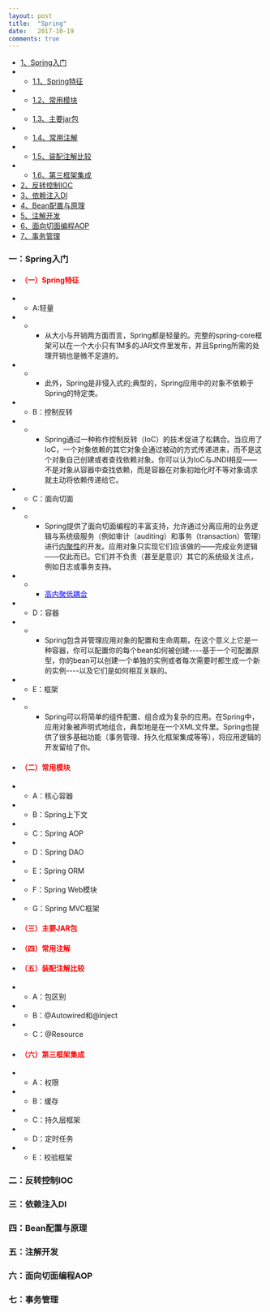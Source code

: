 ```yaml
---
layout: post
title:  "Spring"
date:   2017-10-19
comments: true
---
```


* [1、Spring入门](#spring)
* * [1.1、Spring特征](#feature)
* * [1.2、常用模块](#modules)
* * [1.3、主要jar包](#jar)
* * [1.4、常用注解](#annotation)
* * [1.5、装配注解比较](#compareAnnos)
* * [1.6、第三框架集成](#frame)
* [2、反转控制IOC](#ioc)
* [3、依赖注入DI](#DI)
* [4、Bean配置与原理](#bean)
* [5、注解开发](#annotation)
* [6、面向切面编程AOP](#aop)
* [7、事务管理](#transactionManager)


<h3 id="spring">一：Spring入门</h3>

- <h4 id="feature" style="color:red;font-weight:bold">（一）Spring特征</h4>
- - A:轻量
- - - 从大小与开销两方面而言，Spring都是轻量的。完整的spring-core框架可以在一个大小只有1M多的JAR文件里发布，并且Spring所需的处理开销也是微不足道的。
- - - 此外，Spring是非侵入式的;典型的，Spring应用中的对象不依赖于Spring的特定类。
- - B：控制反转
- - - Spring通过一种称作控制反转（IoC）的技术促进了松耦合。当应用了IoC，一个对象依赖的其它对象会通过被动的方式传递进来，而不是这个对象自己创建或者查找依赖对象。你可以认为IoC与JNDI相反——不是对象从容器中查找依赖，而是容器在对象初始化时不等对象请求就主动将依赖传递给它。
- - C：面向切面
- - - Spring提供了面向切面编程的丰富支持，允许通过分离应用的业务逻辑与系统级服务（例如审计（auditing）和事务（transaction）管理）进行[内聚性](https://baike.baidu.com/item/%E5%86%85%E8%81%9A%E6%80%A7/4973441?fr=aladdin)的开发。应用对象只实现它们应该做的——完成业务逻辑——仅此而已。它们并不负责（甚至是意识）其它的系统级关注点，例如日志或事务支持。

- - - [<font color="blue">高内聚低耦合</font>](https://baike.baidu.com/item/%E9%AB%98%E5%86%85%E8%81%9A%E4%BD%8E%E8%80%A6%E5%90%88/5227009)
- - D：容器
- - - Spring包含并管理应用对象的配置和生命周期，在这个意义上它是一种容器，你可以配置你的每个bean如何被创建----基于一个可配置原型，你的bean可以创建一个单独的实例或者每次需要时都生成一个新的实例----以及它们是如何相互关联的。
- - E：框架
- - - Spring可以将简单的组件配置、组合成为复杂的应用。在Spring中，应用对象被声明式地组合，典型地是在一个XML文件里。Spring也提供了很多基础功能（事务管理、持久化框架集成等等），将应用逻辑的开发留给了你。
- <h4 id="modules" style="color:red;font-weight:bold">（二）常用模块</h4>
- - A：核心容器
- - B：Spring上下文
- - C：Spring AOP
- - D：Spring DAO
- - E：Spring ORM
- - F：Spring Web模块
- - G：Spring MVC框架
- <h4 id="jar" style="color:red;font-weight:bold">（三）主要JAR包</h4>
- <h4 id="annotation" style="color:red;font-weight:bold">（四）常用注解</h4>
- <h4 id="compareAnnos" style="color:red;font-weight:bold">（五）装配注解比较</h4>
- - A：包区别
- - B：@Autowired和@Inject
- - C：@Resource
- <h4 id="frame" style="color:red;font-weight:bold">（六）第三框架集成</h4>
- - A：权限
- - B：缓存
- - C：持久层框架
- - D：定时任务
- - E：校验框架

<h3 id="ioc">二：反转控制IOC</h3>
<h3 id="DI">三：依赖注入DI</h3>
<h3 id="bean">四：Bean配置与原理</h3>
<h3 id="annotation">五：注解开发</h3>
<h3 id="aop">六：面向切面编程AOP</h3>
<h3 id="transactionManager">七：事务管理</h3>
